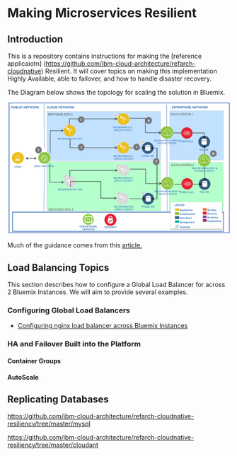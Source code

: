 # Making Microservices Resilient

## Introduction

This is a repository contains instructions for making the [reference applicaiotn] (https://github.com/ibm-cloud-architecture/refarch-cloudnative) Resilient.  It will cover topics on making this implementation Highly Available, able to failover, and how to handle disaster recovery.  

The Diagram below shows the topology for scaling the solution in Bluemix.  

 ![Architecture](MicroserviceResilient.png?raw=true)

Much of the guidance comes from this [article.](https://www.ibm.com/developerworks/cloud/library/cl-high-availability-and-disaster-recovery-in-bluemix-trs/index.html)

## Load Balancing Topics

This section describes how to configure a Global Load Balancer for across 2 Bluemix Instances.  We will aim to provide several examples.  


### Configuring Global Load Balancers


- [Configuring nginx load balancer across Bluemix Instances](https://github.com/ibm-cloud-architecture/refarch-cloudnative-nginx)




### HA and Failover Built into the Platform

#### Container Groups

#### AutoScale  




## Replicating Databases


https://github.com/ibm-cloud-architecture/refarch-cloudnative-resiliency/tree/master/mysql


https://github.com/ibm-cloud-architecture/refarch-cloudnative-resiliency/tree/master/cloudant

